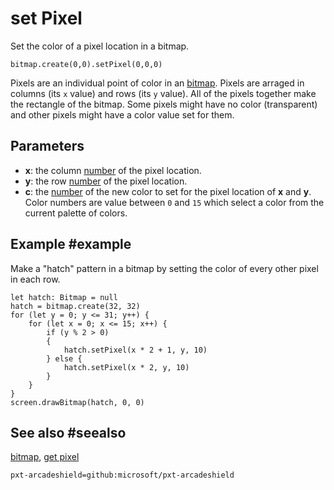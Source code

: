 # set Pixel

Set the color of a pixel location in a bitmap.

```sig
bitmap.create(0,0).setPixel(0,0,0)
```

Pixels are an individual point of color in an [bitmap](/reference/bitmap). Pixels are arraged in columns (its ``x`` value) and rows (its ``y`` value). All of the pixels together make the rectangle of the bitmap. Some pixels might have no color (transparent) and other pixels might have a color value set for them.

## Parameters

* **x**: the column [number](/types/number) of the pixel location.
* **y**: the row [number](/types/number) of the pixel location.
* **c**: the [number](/types/number) of the new color to set for the pixel location of **x** and **y**. Color numbers are value between `0` and `15` which select a color from the current palette of colors.

## Example #example

Make a "hatch" pattern in a bitmap by setting the color of every other pixel in each row.

```blocks
let hatch: Bitmap = null
hatch = bitmap.create(32, 32)
for (let y = 0; y <= 31; y++) {
    for (let x = 0; x <= 15; x++) {
    	if (y % 2 > 0)
        {
            hatch.setPixel(x * 2 + 1, y, 10)
        } else {
            hatch.setPixel(x * 2, y, 10)        
        }
    }
}
screen.drawBitmap(hatch, 0, 0)
```

## See also #seealso

[bitmap](/reference/bitmap),
[get pixel](/reference/bitmaps/bitmap/get-pixel)

```package
pxt-arcadeshield=github:microsoft/pxt-arcadeshield
```
